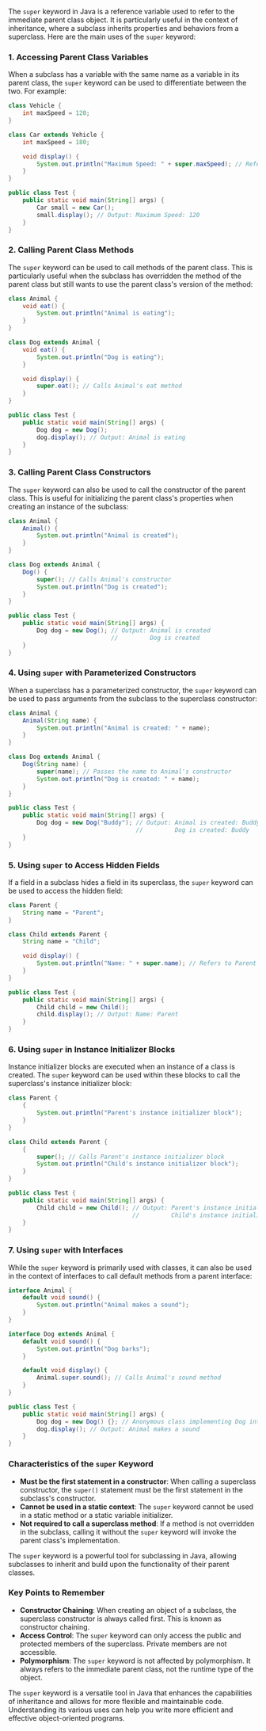The `super` keyword in Java is a reference variable used to refer to the immediate parent class object. It is particularly useful in the context of inheritance, where a subclass inherits properties and behaviors from a superclass. Here are the main uses of the `super` keyword:

### 1. Accessing Parent Class Variables
When a subclass has a variable with the same name as a variable in its parent class, the `super` keyword can be used to differentiate between the two. For example:

```java
class Vehicle {
    int maxSpeed = 120;
}

class Car extends Vehicle {
    int maxSpeed = 180;

    void display() {
        System.out.println("Maximum Speed: " + super.maxSpeed); // Refers to Vehicle's maxSpeed
    }
}

public class Test {
    public static void main(String[] args) {
        Car small = new Car();
        small.display(); // Output: Maximum Speed: 120
    }
}
```

### 2. Calling Parent Class Methods
The `super` keyword can be used to call methods of the parent class. This is particularly useful when the subclass has overridden the method of the parent class but still wants to use the parent class's version of the method:

```java
class Animal {
    void eat() {
        System.out.println("Animal is eating");
    }
}

class Dog extends Animal {
    void eat() {
        System.out.println("Dog is eating");
    }

    void display() {
        super.eat(); // Calls Animal's eat method
    }
}

public class Test {
    public static void main(String[] args) {
        Dog dog = new Dog();
        dog.display(); // Output: Animal is eating
    }
}
```

### 3. Calling Parent Class Constructors
The `super` keyword can also be used to call the constructor of the parent class. This is useful for initializing the parent class's properties when creating an instance of the subclass:

```java
class Animal {
    Animal() {
        System.out.println("Animal is created");
    }
}

class Dog extends Animal {
    Dog() {
        super(); // Calls Animal's constructor
        System.out.println("Dog is created");
    }
}

public class Test {
    public static void main(String[] args) {
        Dog dog = new Dog(); // Output: Animal is created
                             //         Dog is created
    }
}
```


### 4. Using `super` with Parameterized Constructors
When a superclass has a parameterized constructor, the `super` keyword can be used to pass arguments from the subclass to the superclass constructor:

```java
class Animal {
    Animal(String name) {
        System.out.println("Animal is created: " + name);
    }
}

class Dog extends Animal {
    Dog(String name) {
        super(name); // Passes the name to Animal's constructor
        System.out.println("Dog is created: " + name);
    }
}

public class Test {
    public static void main(String[] args) {
        Dog dog = new Dog("Buddy"); // Output: Animal is created: Buddy
                                    //         Dog is created: Buddy
    }
}
```

### 5. Using `super` to Access Hidden Fields
If a field in a subclass hides a field in its superclass, the `super` keyword can be used to access the hidden field:

```java
class Parent {
    String name = "Parent";
}

class Child extends Parent {
    String name = "Child";

    void display() {
        System.out.println("Name: " + super.name); // Refers to Parent's name
    }
}

public class Test {
    public static void main(String[] args) {
        Child child = new Child();
        child.display(); // Output: Name: Parent
    }
}
```

### 6. Using `super` in Instance Initializer Blocks
Instance initializer blocks are executed when an instance of a class is created. The `super` keyword can be used within these blocks to call the superclass's instance initializer block:

```java
class Parent {
    {
        System.out.println("Parent's instance initializer block");
    }
}

class Child extends Parent {
    {
        super(); // Calls Parent's instance initializer block
        System.out.println("Child's instance initializer block");
    }
}

public class Test {
    public static void main(String[] args) {
        Child child = new Child(); // Output: Parent's instance initializer block
                                   //         Child's instance initializer block
    }
}
```

### 7. Using `super` with Interfaces
While the `super` keyword is primarily used with classes, it can also be used in the context of interfaces to call default methods from a parent interface:

```java
interface Animal {
    default void sound() {
        System.out.println("Animal makes a sound");
    }
}

interface Dog extends Animal {
    default void sound() {
        System.out.println("Dog barks");
    }

    default void display() {
        Animal.super.sound(); // Calls Animal's sound method
    }
}

public class Test {
    public static void main(String[] args) {
        Dog dog = new Dog() {}; // Anonymous class implementing Dog interface
        dog.display(); // Output: Animal makes a sound
    }
}
```

### Characteristics of the `super` Keyword
- **Must be the first statement in a constructor**: When calling a superclass constructor, the `super()` statement must be the first statement in the subclass's constructor.
- **Cannot be used in a static context**: The `super` keyword cannot be used in a static method or a static variable initializer.
- **Not required to call a superclass method**: If a method is not overridden in the subclass, calling it without the `super` keyword will invoke the parent class's implementation.

The `super` keyword is a powerful tool for subclassing in Java, allowing subclasses to inherit and build upon the functionality of their parent classes.

### Key Points to Remember
- **Constructor Chaining**: When creating an object of a subclass, the superclass constructor is always called first. This is known as constructor chaining.
- **Access Control**: The `super` keyword can only access the public and protected members of the superclass. Private members are not accessible.
- **Polymorphism**: The `super` keyword is not affected by polymorphism. It always refers to the immediate parent class, not the runtime type of the object.

The `super` keyword is a versatile tool in Java that enhances the capabilities of inheritance and allows for more flexible and maintainable code. Understanding its various uses can help you write more efficient and effective object-oriented programs.
